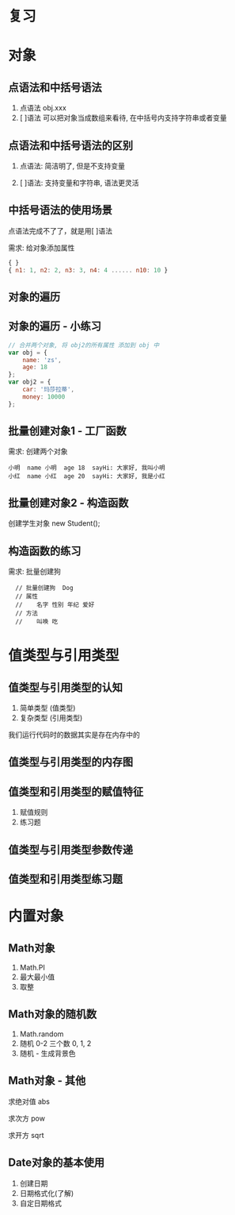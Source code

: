 # 复习





# 对象

## 点语法和中括号语法

1. 点语法   obj.xxx
2. [ ]语法   可以把对象当成数组来看待, 在中括号内支持字符串或者变量



 

## 点语法和中括号语法的区别

1. 点语法: 简洁明了, 但是不支持变量

2. [ ]语法:  支持变量和字符串, 语法更灵活





## 中括号语法的使用场景

点语法完成不了了，就是用[ ]语法

需求: 给对象添加属性

```js
{ }
{ n1: 1, n2: 2, n3: 3, n4: 4 ...... n10: 10 }
```





## 对象的遍历









## 对象的遍历 - 小练习

```js
// 合并两个对象, 将 obj2的所有属性 添加到 obj 中
var obj = {
	name: 'zs',
	age: 18
};
var obj2 = {
	car: '玛莎拉蒂',
	money: 10000
};
```







## 批量创建对象1 - 工厂函数

需求:  创建两个对象

```
小明  name 小明  age 18  sayHi: 大家好, 我叫小明
小红  name 小红  age 20  sayHi: 大家好, 我是小红
```





## 批量创建对象2 - 构造函数

创建学生对象 new Student();





## 构造函数的练习

需求: 批量创建狗

```
  // 批量创建狗  Dog
  // 属性
  //    名字 性别 年纪 爱好
  // 方法
  //    叫唤 吃
```







# 值类型与引用类型

## 值类型与引用类型的认知

1. 简单类型 (值类型)
2. 复杂类型 (引用类型)

我们运行代码时的数据其实是存在内存中的





## 值类型与引用类型的内存图









## 值类型和引用类型的赋值特征

1. 赋值规则
2. 练习题









## 值类型与引用类型参数传递









## 值类型和引用类型练习题





# 内置对象

## Math对象

1. Math.PI
2. 最大最小值
3. 取整



## Math对象的随机数

1. Math.random
2. 随机 0-2 三个数  0, 1, 2
3. 随机 - 生成背景色



## Math对象 - 其他

求绝对值 abs

求次方 pow

求开方  sqrt





## Date对象的基本使用

1. 创建日期
2. 日期格式化(了解)
3. 自定日期格式